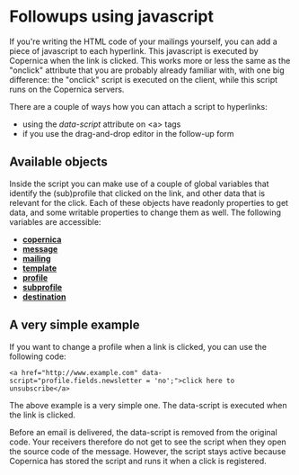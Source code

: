 # Followups using javascript

If you're writing the HTML code of your mailings yourself, you can add a piece
of javascript to each hyperlink. This javascript is executed by Copernica
when the link is clicked. This works more or less the same as the "onclick" 
attribute that you are probably already familiar with, with one big difference: 
the "onclick" script is executed on the client, while this script runs on
the Copernica servers.

There are a couple of ways how you can attach a script to hyperlinks:

* using the *data-script* attribute on &lt;a&gt; tags
* if you use the drag-and-drop editor in the follow-up form


## Available objects

Inside the script you can make use of a couple of global variables that identify 
the (sub)profile that clicked on the link, and other data that is relevant for 
the click. Each of these objects have readonly properties to get data, and some
writable properties to change them as well. The following variables are accessible:

* [**copernica**](./followups-scripting-copernica.md)
* [**message**](./followups-scripting-message.md)
* [**mailing**](./followups-scripting-mailing.md)
* [**template**](./followups-scripting-template.md)
* [**profile**](./followups-scripting-profile.md)
* [**subprofile**](./followups-scripting-subprofile.md)
* [**destination**](./followups-scripting-destination.md)

## A very simple example

If you want to change a profile when a link is clicked, you can use the following code:

    <a href="http://www.example.com" data-script="profile.fields.newsletter = 'no';">click here to unsubscribe</a>

The above example is a very simple one. The data-script is executed when the
link is clicked.

Before an email is delivered, the data-script is removed from the original code. Your
receivers therefore do not get to see the script when they open the source code of
the message. However, the script stays active because Copernica has stored the
script and runs it when a click is registered.
